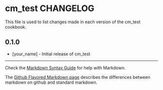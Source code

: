 # cm_test CHANGELOG

This file is used to list changes made in each version of the cm_test cookbook.

## 0.1.0
- [your_name] - Initial release of cm_test

- - -
Check the [Markdown Syntax Guide](http://daringfireball.net/projects/markdown/syntax) for help with Markdown.

The [Github Flavored Markdown page](http://github.github.com/github-flavored-markdown/) describes the differences between markdown on github and standard markdown.
